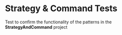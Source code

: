 ﻿# Strategy & Command Tests

Test to confirm the functionality of the patterns in the **StrategyAndCommand** project